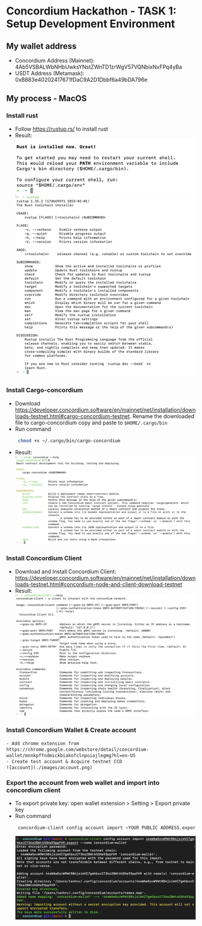 # Concordium Hackathon - TASK 1: Setup Development Environment

## My wallet address

- Concordium Address (Mainnet): 4Ab5VSBALWbNHbUwksYNstZWnTD1zrWgV57VQNbixNxFPq4yBa
- USDT Address (Metamask): 0xB883e40202417671fDaC9A2D1Dbbf6a49bDA796e

## My process - MacOS

### Install rust
- Follow https://rustup.rs/ to install rust
- Result:
  ![install success](./images/install-rust.png)
  ![rustup](./images/rustup.png)

### Install Cargo-concordium
- Download https://developer.concordium.software/en/mainnet/net/installation/downloads-testnet.html#cargo-concordium-testnet. Rename the downloaded file to cargo-concordium copy and paste to `$HOME/.cargo/bin`
- Run command
  ```zsh
   chmod +x ~/.cargo/bin/cargo-concordium
  ```
- Result:
  ![install success](./images/cargo.png)

### Install Concordium Client
- Download and Install Concordium Client: https://developer.concordium.software/en/mainnet/net/installation/downloads-testnet.html#concordium-node-and-client-download-testnet
- Result:
  ![Concordium client](./images/concordium-client.png)

### Install Concordium Wallet & Create account
    - Add chrome extension from https://chrome.google.com/webstore/detail/concordium-wallet/mnnkpffndmickbiakofclnpoiajlegmg?hl=en-US
    - Create test account & Acquire testnet CCD
    ![account](./images/account.png)

### Export the account from web wallet and import into concordium client
- To export private key: open wallet extension > Setting > Export private key 
- Run command
  ```zsh
   concordium-client config account import <YOUR PUBLIC ADDRESS.export> --name <Your-Wallet-Name>
  ```
    ![import-key](./images/import-key.png)